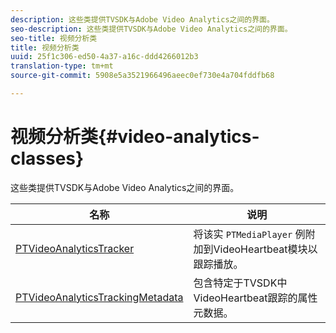 ```yaml
---
description: 这些类提供TVSDK与Adobe Video Analytics之间的界面。
seo-description: 这些类提供TVSDK与Adobe Video Analytics之间的界面。
seo-title: 视频分析类
title: 视频分析类
uuid: 25f1c306-ed50-4a37-a16c-ddd4266012b3
translation-type: tm+mt
source-git-commit: 5908e5a3521966496aeec0ef730e4a704fddfb68

---
```



# 视频分析类{#video-analytics-classes}

这些类提供TVSDK与Adobe Video Analytics之间的界面。

| 名称 | 说明 |
|---|---|
| [PTVideoAnalyticsTracker](https://help.adobe.com/en_US/primetime/api/psdk/vhl_tvsdk_ios/Classes/PTVideoAnalyticsTracker.html) | 将该实 `PTMediaPlayer` 例附加到VideoHeartbeat模块以跟踪播放。 |
| [PTVideoAnalyticsTrackingMetadata](https://help.adobe.com/en_US/primetime/api/psdk/vhl_tvsdk_ios/Classes/PTVideoAnalyticsTrackingMetadata.html) | 包含特定于TVSDK中VideoHeartbeat跟踪的属性元数据。 |